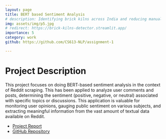 ```yaml
---
layout: page
title: BERT based Sentiment Analysis
# description: Identifying brick kilns across India and reducing manual annotation efforts using active learning by 30%.
img: assets/img/p5.jpg
# redirect: https://brick-kilns-detector.streamlit.app/
importance: 5
category: work
github: https://github.com/CS613-NLP/assignment-1

---
```


# Project Description

This project focuses on doing BERT-based sentiment analysis in the context of Reddit scraping. This has been applied to analyze user comments and posts, determining the sentiment (positive, negative, or neutral) associated with specific topics or discussions. This application is valuable for monitoring user opinions, gauging public sentiment on various subjects, and extracting meaningful information from the vast amount of textual data available on Reddit.


- [Project Report](https://github.com/CS613-NLP/assignment-1/blob/main/Tasks%26Results.pdf)
- [GitHub Repository](https://github.com/CS613-NLP/assignment-1)


